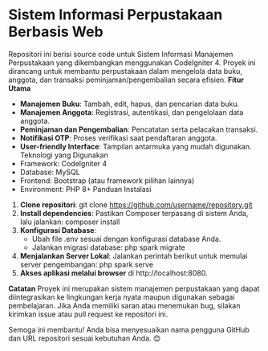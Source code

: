# Sistem Informasi Perpustakaan Berbasis Web
Repositori ini berisi source code untuk Sistem Informasi Manajemen Perpustakaan yang dikembangkan menggunakan CodeIgniter 4. Proyek ini dirancang untuk membantu perpustakaan dalam mengelola data buku, anggota, dan transaksi peminjaman/pengembalian secara efisien.
**Fitur Utama**
* **Manajemen Buku**: Tambah, edit, hapus, dan pencarian data buku.
* **Manajemen Anggota**: Registrasi, autentikasi, dan pengelolaan data anggota.
* **Peminjaman dan Pengembalian**: Pencatatan serta pelacakan transaksi.
* **Notifikasi OTP**: Proses verifikasi saat pendaftaran anggota.
* **User-friendly Interface**: Tampilan antarmuka yang mudah digunakan.
Teknologi yang Digunakan
* Framework: CodeIgniter 4
* Database: MySQL
* Frontend: Bootstrap (atau framework pilihan lainnya)
* Environment: PHP 8+
Panduan Instalasi
1. **Clone repositori**: git clone https://github.com/username/repository.git
2. **Install dependencies**: Pastikan Composer terpasang di sistem Anda, lalu jalankan: composer install
3. **Konfigurasi Database**:
    * Ubah file .env sesuai dengan konfigurasi database Anda.
    * Jalankan migrasi database: php spark migrate
4. **Menjalankan Server Lokal**: Jalankan perintah berikut untuk memulai server pengembangan: php spark serve
5. **Akses aplikasi melalui browser** di http://localhost:8080.
   
**Catatan**
Proyek ini merupakan sistem manajemen perpustakaan yang dapat diintegrasikan ke lingkungan kerja nyata maupun digunakan sebagai pembelajaran. Jika Anda memiliki saran atau menemukan bug, silakan kirimkan issue atau pull request ke repositori ini.


Semoga ini membantu! Anda bisa menyesuaikan nama pengguna GitHub dan URL repositori sesuai kebutuhan Anda. 😊
